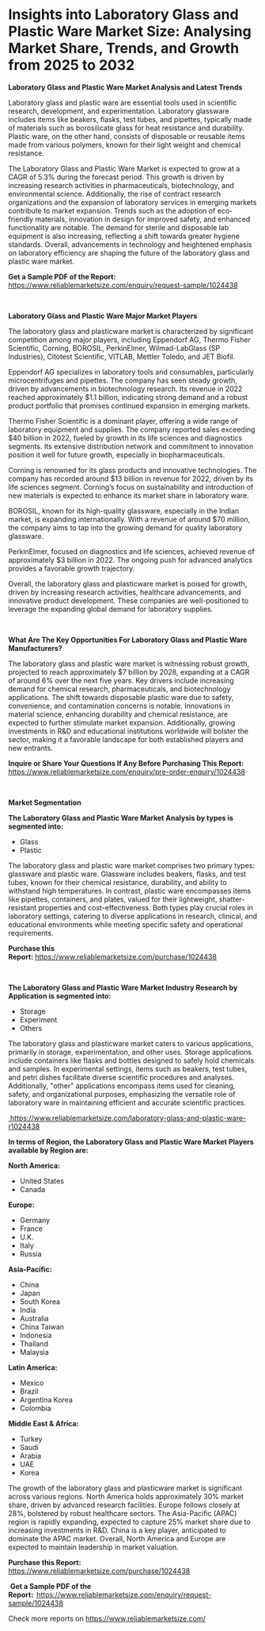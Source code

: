 <p><h1>Insights into Laboratory Glass and Plastic Ware Market Size: Analysing Market Share, Trends, and Growth from 2025 to 2032</h1></p><p><strong>Laboratory Glass and Plastic Ware Market Analysis and Latest Trends</strong></p>
<p><p>Laboratory glass and plastic ware are essential tools used in scientific research, development, and experimentation. Laboratory glassware includes items like beakers, flasks, test tubes, and pipettes, typically made of materials such as borosilicate glass for heat resistance and durability. Plastic ware, on the other hand, consists of disposable or reusable items made from various polymers, known for their light weight and chemical resistance.</p><p>The Laboratory Glass and Plastic Ware Market is expected to grow at a CAGR of 5.3% during the forecast period. This growth is driven by increasing research activities in pharmaceuticals, biotechnology, and environmental science. Additionally, the rise of contract research organizations and the expansion of laboratory services in emerging markets contribute to market expansion. Trends such as the adoption of eco-friendly materials, innovation in design for improved safety, and enhanced functionality are notable. The demand for sterile and disposable lab equipment is also increasing, reflecting a shift towards greater hygiene standards. Overall, advancements in technology and heightened emphasis on laboratory efficiency are shaping the future of the laboratory glass and plastic ware market.</p></p>
<p><strong>Get a Sample PDF of the Report:&nbsp;</strong> <a href="https://www.reliablemarketsize.com/enquiry/request-sample/1024438?utm_campaign=2115&utm_medium=2&utm_source=Github&utm_content=ia&utm_term=07032025&utm_id=laboratory-glass-and-plastic-ware">https://www.reliablemarketsize.com/enquiry/request-sample/1024438</a></p>
<p>&nbsp;</p>
<p><strong>Laboratory Glass and Plastic Ware Major Market Players</strong></p>
<p><p>The laboratory glass and plasticware market is characterized by significant competition among major players, including Eppendorf AG, Thermo Fisher Scientific, Corning, BOROSIL, PerkinElmer, Wilmad-LabGlass (SP Industries), Citotest Scientific, VITLAB, Mettler Toledo, and JET Biofil.</p><p>Eppendorf AG specializes in laboratory tools and consumables, particularly microcentrifuges and pipettes. The company has seen steady growth, driven by advancements in biotechnology research. Its revenue in 2022 reached approximately $1.1 billion, indicating strong demand and a robust product portfolio that promises continued expansion in emerging markets.</p><p>Thermo Fisher Scientific is a dominant player, offering a wide range of laboratory equipment and supplies. The company reported sales exceeding $40 billion in 2022, fueled by growth in its life sciences and diagnostics segments. Its extensive distribution network and commitment to innovation position it well for future growth, especially in biopharmaceuticals.</p><p>Corning is renowned for its glass products and innovative technologies. The company has recorded around $13 billion in revenue for 2022, driven by its life sciences segment. Corning’s focus on sustainability and introduction of new materials is expected to enhance its market share in laboratory ware.</p><p>BOROSIL, known for its high-quality glassware, especially in the Indian market, is expanding internationally. With a revenue of around $70 million, the company aims to tap into the growing demand for quality laboratory glassware.</p><p>PerkinElmer, focused on diagnostics and life sciences, achieved revenue of approximately $3 billion in 2022. The ongoing push for advanced analytics provides a favorable growth trajectory.</p><p>Overall, the laboratory glass and plasticware market is poised for growth, driven by increasing research activities, healthcare advancements, and innovative product development. These companies are well-positioned to leverage the expanding global demand for laboratory supplies.</p></p>
<p>&nbsp;</p>
<p><strong>What Are The Key Opportunities For Laboratory Glass and Plastic Ware Manufacturers?</strong></p>
<p><p>The laboratory glass and plastic ware market is witnessing robust growth, projected to reach approximately $7 billion by 2028, expanding at a CAGR of around 6% over the next five years. Key drivers include increasing demand for chemical research, pharmaceuticals, and biotechnology applications. The shift towards disposable plastic ware due to safety, convenience, and contamination concerns is notable. Innovations in material science, enhancing durability and chemical resistance, are expected to further stimulate market expansion. Additionally, growing investments in R&D and educational institutions worldwide will bolster the sector, making it a favorable landscape for both established players and new entrants.</p></p>
<p><strong>Inquire or Share Your Questions If Any Before Purchasing This Report:</strong> <a href="https://www.reliablemarketsize.com/enquiry/pre-order-enquiry/1024438?utm_campaign=2115&utm_medium=2&utm_source=Github&utm_content=ia&utm_term=07032025&utm_id=laboratory-glass-and-plastic-ware">https://www.reliablemarketsize.com/enquiry/pre-order-enquiry/1024438</a></p>
<p>&nbsp;</p>
<p><strong>Market Segmentation</strong></p>
<p><strong>The Laboratory Glass and Plastic Ware Market Analysis by types is segmented into:</strong></p>
<p><ul><li>Glass</li><li>Plastic</li></ul></p>
<p><p>The laboratory glass and plastic ware market comprises two primary types: glassware and plastic ware. Glassware includes beakers, flasks, and test tubes, known for their chemical resistance, durability, and ability to withstand high temperatures. In contrast, plastic ware encompasses items like pipettes, containers, and plates, valued for their lightweight, shatter-resistant properties and cost-effectiveness. Both types play crucial roles in laboratory settings, catering to diverse applications in research, clinical, and educational environments while meeting specific safety and operational requirements.</p></p>
<p><strong>Purchase this Report:&nbsp;</strong><a href="https://www.reliablemarketsize.com/purchase/1024438?utm_campaign=2115&utm_medium=2&utm_source=Github&utm_content=ia&utm_term=07032025&utm_id=laboratory-glass-and-plastic-ware">https://www.reliablemarketsize.com/purchase/1024438</a></p>
<p>&nbsp;</p>
<p><strong>The Laboratory Glass and Plastic Ware Market Industry Research by Application is segmented into:</strong></p>
<p><ul><li>Storage</li><li>Experiment</li><li>Others</li></ul></p>
<p><p>The laboratory glass and plasticware market caters to various applications, primarily in storage, experimentation, and other uses. Storage applications include containers like flasks and bottles designed to safely hold chemicals and samples. In experimental settings, items such as beakers, test tubes, and petri dishes facilitate diverse scientific procedures and analyses. Additionally, "other" applications encompass items used for cleaning, safety, and organizational purposes, emphasizing the versatile role of laboratory ware in maintaining efficient and accurate scientific practices.</p></p>
<p><a href="https://www.reliablemarketsize.com/laboratory-glass-and-plastic-ware-r1024438?utm_campaign=2115&utm_medium=2&utm_source=Github&utm_content=ia&utm_term=07032025&utm_id=laboratory-glass-and-plastic-ware">&nbsp;https://www.reliablemarketsize.com/laboratory-glass-and-plastic-ware-r1024438</a></p>
<p><strong>In terms of Region, the Laboratory Glass and Plastic Ware Market Players available by Region are:</strong></p>
<p>
    <p> <strong> North America: </strong>
        <ul>
            <li>United States</li>
            <li>Canada</li>
        </ul>
        </p> 
    <p> <strong> Europe: </strong>
        <ul>
            <li>Germany</li>
            <li>France</li>
            <li>U.K.</li>
            <li>Italy</li>
            <li>Russia</li>
        </ul>
        </p> 
    <p> <strong> Asia-Pacific: </strong>
        <ul>
            <li>China</li>
            <li>Japan</li>
            <li>South Korea</li>
            <li>India</li>
            <li>Australia</li>
            <li>China Taiwan</li>
            <li>Indonesia</li>
            <li>Thailand</li>
            <li>Malaysia</li>
        </ul>
        </p> 
    <p> <strong> Latin America: </strong>
        <ul>
            <li>Mexico</li>
            <li>Brazil</li>
            <li>Argentina Korea</li>
            <li>Colombia</li>
        </ul>
        </p> 
    <p> <strong> Middle East & Africa: </strong>
        <ul>
            <li>Turkey</li>
            <li>Saudi</li>
            <li>Arabia</li>
            <li>UAE</li>
            <li>Korea</li>
        </ul>
    </p>
    </p>
<p><p>The growth of the laboratory glass and plasticware market is significant across various regions. North America holds approximately 30% market share, driven by advanced research facilities. Europe follows closely at 28%, bolstered by robust healthcare sectors. The Asia-Pacific (APAC) region is rapidly expanding, expected to capture 25% market share due to increasing investments in R&D. China is a key player, anticipated to dominate the APAC market. Overall, North America and Europe are expected to maintain leadership in market valuation.</p></p>
<p><strong>Purchase this Report: </strong><a href="https://www.reliablemarketsize.com/purchase/1024438?utm_campaign=2115&utm_medium=2&utm_source=Github&utm_content=ia&utm_term=07032025&utm_id=laboratory-glass-and-plastic-ware">https://www.reliablemarketsize.com/purchase/1024438</a></p>
<p>&nbsp;<strong>Get a Sample PDF of the Report:&nbsp;&nbsp;</strong><a href="https://www.reliablemarketsize.com/enquiry/request-sample/1024438?utm_campaign=2115&utm_medium=2&utm_source=Github&utm_content=ia&utm_term=07032025&utm_id=laboratory-glass-and-plastic-ware">https://www.reliablemarketsize.com/enquiry/request-sample/1024438</a></p>
<p><strong></strong></p>
<p>Check more reports on <a href="https://www.reliablemarketsize.com/?utm_campaign=2115&utm_medium=2&utm_source=Github&utm_content=ia&utm_term=07032025&utm_id=laboratory-glass-and-plastic-ware">https://www.reliablemarketsize.com/</a></p>
